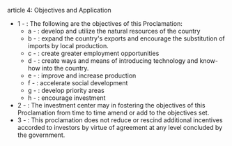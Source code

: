 article 4: Objectives and Application

<ul>
			<li>1 - : The following are the objectives of this Proclamation: <ul>
						<li>a - : develop and utilize the natural resources of the country<ul>
						</ul></li>						<li>b - : expand the country&#39;s exports and encourage the substitution of imports by local production. <ul>
						</ul></li>						<li>c - : create greater employment opportunities <ul>
						</ul></li>						<li>d - : create ways and means of introducing technology and know-how into the country. <ul>
						</ul></li>						<li>e - : improve and increase production<ul>
						</ul></li>						<li>f - : accelerate social development <ul>
						</ul></li>						<li>g - : develop priority areas<ul>
						</ul></li>						<li>h - : encourage investment <ul>
						</ul></li>			</ul></li>			<li>2 - : The investment center may in fostering the objectives of this Proclamation from time to time amend or add to the objectives set. <ul>
			</ul></li>			<li>3 - : This proclamation does not reduce or rescind additional incentives accorded to investors by virtue of agreement at any level concluded by the government. <ul>
			</ul></li></ul>